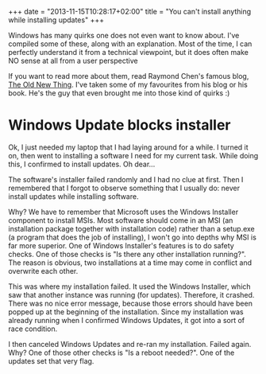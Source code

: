 +++
date = "2013-11-15T10:28:17+02:00"
title = "You can't install anything while installing updates"
+++

Windows has many quirks one does not even want to know about. I've compiled some of these, along with an explanation. Most of the time, I can perfectly understand it from a technical viewpoint, but it does often make NO sense at all from a user perspective

If you want to read more about them, read Raymond Chen's famous blog, [The Old New Thing](http://blogs.msdn.com/b/oldnewthing/). I've taken some of my favourites from his blog or his book. He's the guy that even brought me into those kind of quirks :)

# Windows Update blocks installer

Ok, I just needed my laptop that I had laying around for a while. I turned it on, then went to installing a software I need for my current task. While doing this, I confirmed to install updates. Oh dear...

The software's installer failed randomly and I had no clue at first. Then I remembered that I forgot to observe something that I usually do: never install updates while installing software.

Why? We have to remember that Microsoft uses the Windows Installer component to install MSIs. Most software should come in an MSI (an installation package together with installation code) rather than a setup.exe (a program that does the job of installing), I won't go into depths why MSI is far more superior. One of Windows Installer's features is to do safety checks. One of those checks is "Is there any other installation running?". The reason is obvious, two installations at a time may come in conflict and overwrite each other.

This was where my installation failed. It used the Windows Installer, which saw that another instance was running (for updates). Therefore, it crashed. There was no nice error message, because those errors should have been popped up at the beginning of the installation. Since my installation was already running when I confirmed Windows Updates, it got into a sort of race condition.

I then canceled Windows Updates and re-ran my installation. Failed again. Why? One of those other checks is "Is a reboot needed?". One of the updates set that very flag.